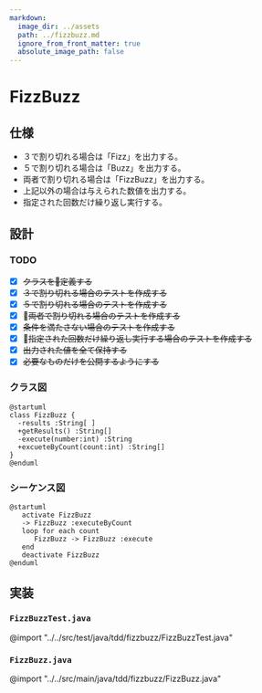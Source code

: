 ```yaml
---
markdown:
  image_dir: ../assets
  path: ../fizzbuzz.md
  ignore_from_front_matter: true
  absolute_image_path: false
---
```


# FizzBuzz
## 仕様
+ ３で割り切れる場合は「Fizz」を出力する。
+ ５で割り切れる場合は「Buzz」を出力する。
+ 両者で割り切れる場合は「FizzBuzz」を出力する。
+ 上記以外の場合は与えられた数値を出力する。
+ 指定された回数だけ繰り返し実行する。

## 設計
### TODO
+ [x] ~~クラスを定義する~~
+ [x] ~~３で割り切れる場合のテストを作成する~~
+ [x] ~~５で割り切れる場合のテストを作成する~~
+ [x] ~~両者で割り切れる場合のテストを作成する~~
+ [x] ~~条件を満たさない場合のテストを作成する~~
+ [x] ~~指定された回数だけ繰り返し実行する場合のテストを作成する~~
+ [x] ~~出力された値を全て保持する~~
+ [x] ~~必要なものだけを公開するようにする~~

### クラス図
```puml
@startuml
class FizzBuzz {
  -results :String[ ]
  +getResults() :String[]
  -execute(number:int) :String
  +excueteByCount(count:int) :String[]
}
@enduml
```
### シーケンス図
```puml
@startuml
   activate FizzBuzz
   -> FizzBuzz :executeByCount
   loop for each count
      FizzBuzz -> FizzBuzz :execute
   end
   deactivate FizzBuzz
@enduml
```

## 実装

### `FizzBuzzTest.java`
@import "../../src/test/java/tdd/fizzbuzz/FizzBuzzTest.java"
### `FizzBuzz.java`
@import "../../src/main/java/tdd/fizzbuzz/FizzBuzz.java"

